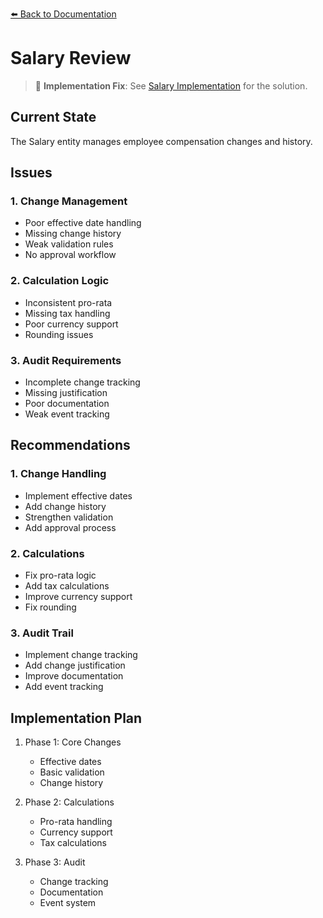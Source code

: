 [⬅️ Back to Documentation](../../README.md)

# Salary Review

> 🔧 **Implementation Fix**: See [Salary Implementation](../../implementations/finance/salary-implementations.md) for the solution.

## Current State
The Salary entity manages employee compensation changes and history.

## Issues

### 1. Change Management
- Poor effective date handling
- Missing change history
- Weak validation rules
- No approval workflow

### 2. Calculation Logic
- Inconsistent pro-rata
- Missing tax handling
- Poor currency support
- Rounding issues

### 3. Audit Requirements
- Incomplete change tracking
- Missing justification
- Poor documentation
- Weak event tracking

## Recommendations

### 1. Change Handling
- Implement effective dates
- Add change history
- Strengthen validation
- Add approval process

### 2. Calculations
- Fix pro-rata logic
- Add tax calculations
- Improve currency support
- Fix rounding

### 3. Audit Trail
- Implement change tracking
- Add change justification
- Improve documentation
- Add event tracking

## Implementation Plan

1. Phase 1: Core Changes
   - Effective dates
   - Basic validation
   - Change history

2. Phase 2: Calculations
   - Pro-rata handling
   - Currency support
   - Tax calculations

3. Phase 3: Audit
   - Change tracking
   - Documentation
   - Event system